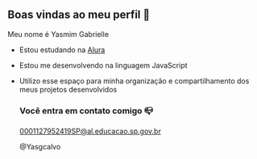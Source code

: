 ## Boas vindas ao meu perfil 💙

Meu nome é Yasmim Gabrielle

- Estou estudando na [Alura](https://www.alura.com.br)
- Estou me desenvolvendo na linguagem JavaScript
- Utilizo esse espaço para minha organização e compartilhamento dos meus projetos desenvolvidos

  ### Você entra em contato comigo 📪

  0001127952419SP@al.educacao.sp.gov.br
  
  @Yasgcalvo
